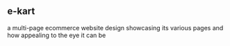 e-kart
------

a multi-page ecommerce website design showcasing its various pages and how appealing to the eye it can be
